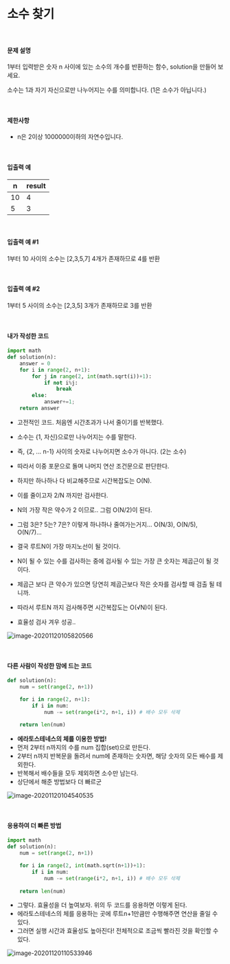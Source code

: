 # 소수 찾기

<br/>

#### 문제 설명

1부터 입력받은 숫자 n 사이에 있는 소수의 개수를 반환하는 함수, solution을 만들어 보세요.

소수는 1과 자기 자신으로만 나누어지는 수를 의미합니다.
(1은 소수가 아닙니다.)

<br/>

#### 제한사항

- n은 2이상 1000000이하의 자연수입니다.

<br/>

#### 입출력 예

| n    | result |
| ---- | ------ |
| 10   | 4      |
| 5    | 3      |

<br/>

#### 입출력 예 #1

1부터 10 사이의 소수는 [2,3,5,7] 4개가 존재하므로 4를 반환

<br/>

#### 입출력 예 #2

1부터 5 사이의 소수는 [2,3,5] 3개가 존재하므로 3를 반환

<br/>

#### 내가 작성한 코드

```python
import math
def solution(n):
    answer = 0
    for i in range(2, n+1):
        for j in range(2, int(math.sqrt(i))+1):
            if not i%j:
                break
        else:
            answer+=1;
    return answer
```

* 고전적인 코드. 처음엔 시간초과가 나서 줄이기를 반복했다.
* 소수는 {1, 자신}으로만 나누어지는 수를 말한다.
* 즉, {2, ... n-1} 사이의 숫자로 나누어지면 소수가 아니다. (2는 소수)
* 따라서 이중 포문으로 돌며 나머지 연산 조건문으로 판단한다.
* 하지만 하나하나 다 비교해주므로 시간복잡도는 O(N).



* 이를 줄이고자 2/N 까지만 검사한다.
* N의 가장 작은 약수가 2 이므로.. 그럼 O(N/2)이 된다.
* 그럼 3은? 5는? 7은? 이렇게 하나하나 줄여가는거지... O(N/3), O(N/5), O(N/7)...
* 결국 루트N이 가장 마지노선이 될 것이다.
* N이 될 수 있는 수를 검사하는 중에 검사될 수 있는 가장 큰 숫자는 제곱근이 될 것이다.
* 제곱근 보다 큰 약수가 있으면 당연히 제곱근보다 작은 숫자를 검사할 때 검출 될 테니까.
* 따라서 루트N 까지 검사해주면 시간복잡도는 O(√N)이 된다.
* 효율성 검사 겨우 성공..

![image-20201120105820566](C:\Users\smpsm\AppData\Roaming\Typora\typora-user-images\image-20201120105820566.png)

<br/>

#### 다른 사람이 작성한 맘에 드는 코드

```python
def solution(n):
    num = set(range(2, n+1))

    for i in range(2, n+1):
        if i in num:
            num -= set(range(i*2, n+1, i)) # 배수 모두 삭제
    
    return len(num)
```

* **에라토스테네스의 체를 이용한 방법!**
* 먼저 2부터 n까지의 수를 num 집합(set)으로 만든다.
* 2부터 n까지 반복문을 돌려서 num에 존재하는 숫자면, 해당 숫자의 모든 배수를 제외한다.
* 반복해서 배수들을 모두 제외하면 소수만 남는다.
* 상단에서 해준 방법보다 더 빠르군

![image-20201120104540535](C:\Users\smpsm\AppData\Roaming\Typora\typora-user-images\image-20201120104540535.png)

<br/>

#### 응용하여 더 빠른 방법

```python
import math
def solution(n):
    num = set(range(2, n+1))

    for i in range(2, int(math.sqrt(n+1))+1):
        if i in num:
            num -= set(range(i*2, n+1, i)) # 배수 모두 삭제
    
    return len(num)
```

* 그렇다. 효율성을 더 높여보자. 위의 두 코드를 응용하면 이렇게 된다.
* 에라토스테네스의 체를 응용하는 곳에 루트n+1만큼만 수행해주면 연산을 줄일 수 있다.
* 그러면 실행 시간과 효율성도 높아진다! 전체적으로 조금씩 빨라진 것을 확인할 수 있다.

![image-20201120110533946](C:\Users\smpsm\AppData\Roaming\Typora\typora-user-images\image-20201120110533946.png)